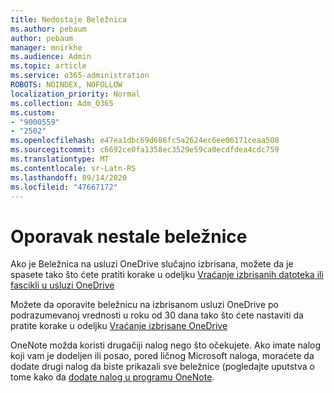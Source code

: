 ```yaml
---
title: Nedostaje Beležnica
ms.author: pebaum
author: pebaum
manager: mnirkhe
ms.audience: Admin
ms.topic: article
ms.service: o365-administration
ROBOTS: NOINDEX, NOFOLLOW
localization_priority: Normal
ms.collection: Adm_O365
ms.custom:
- "9000559"
- "2502"
ms.openlocfilehash: e47ea1dbc69d686fc5a2624ec6ee06171ceaa508
ms.sourcegitcommit: c6692ce0fa1358ec3529e59ca0ecdfdea4cdc759
ms.translationtype: MT
ms.contentlocale: sr-Latn-RS
ms.lasthandoff: 09/14/2020
ms.locfileid: "47667172"
---
```

# <a name="recover-missing-notebook"></a>Oporavak nestale beležnice

Ako je Beležnica na usluzi OneDrive slučajno izbrisana, možete da je spasete tako što ćete pratiti korake u odeljku [Vraćanje izbrisanih datoteka ili fascikli u usluzi OneDrive](https://support.office.com/article/949ada80-0026-4db3-a953-c99083e6a84f)

Možete da oporavite beležnicu na izbrisanom usluzi OneDrive po podrazumevanoj vrednosti u roku od 30 dana tako što ćete nastaviti da pratite korake u odeljku [Vraćanje izbrisane OneDrive](https://docs.microsoft.com/onedrive/restore-deleted-onedrive)

OneNote možda koristi drugačiji nalog nego što očekujete. Ako imate nalog koji vam je dodeljen ili posao, pored ličnog Microsoft naloga, moraćete da dodate drugi nalog da biste prikazali sve beležnice (pogledajte uputstva o tome kako da [dodate nalog u programu OneNote](https://support.office.com/article/5afff855-54ee-47e4-a773-db048d4ac299).